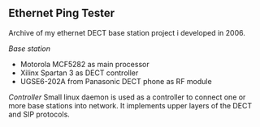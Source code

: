 Ethernet Ping Tester
--------------------

Archive of my ethernet DECT base station project i developed in 2006.

_Base station_
- Motorola MCF5282 as main processor
- Xilinx Spartan 3 as DECT controller
- UGSE6-202A from Panasonic DECT phone as RF module

_Controller_
Small linux daemon is used as a controller to connect one or more base stations into network.
It implements upper layers of the DECT and SIP protocols.
